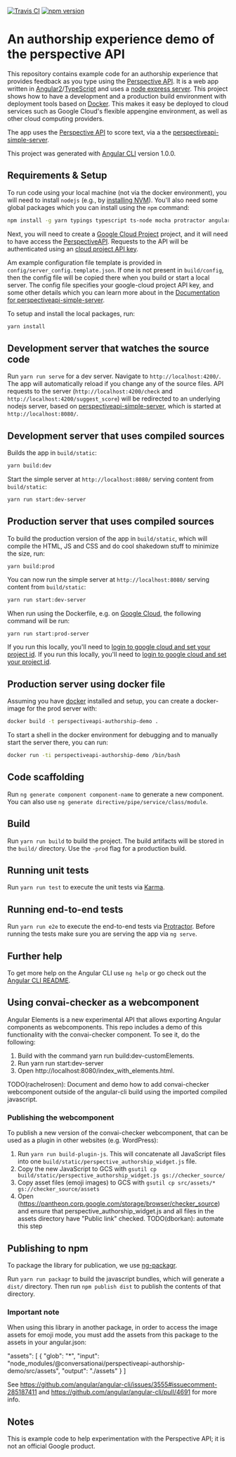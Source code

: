 [![Travis CI](https://travis-ci.org/conversationai/perspectiveapi-authorship-demo.svg?branch=master)](https://travis-ci.org/conversationai/perspectiveapi-authorship-demo) [![npm version](https://badge.fury.io/js/%40conversationai%2Fperspectiveapi-authorship-demo.svg)](https://badge.fury.io/js/%40conversationai%2Fperspectiveapi-authorship-demo)

# An authorship experience demo of the perspective API

This repository contains example code for an authorship experience that provides feedback as you type using the [Perspective API](http://www.perspectiveapi.com/). It is a web app written in
[Angular2](https://angular.io/)/[TypeScript](https://www.typescriptlang.org/) and uses a [node express server](https://expressjs.com/). This project shows how to have a development and a production
build environment with deployment tools based on [Docker](https://www.docker.com/). This makes it easy be deployed to cloud services such as Google Cloud's flexible appengine environment, as well as other cloud computing providers.

The app uses the [Perspective API](http://www.perspectiveapi.com/) to score text, via a
the [perspectiveapi-simple-server](https://github.com/conversationai/perspectiveapi-simple-server).

This project was generated with [Angular CLI](https://github.com/angular/angular-cli) version 1.0.0.

## Requirements & Setup

To run code using your local machine (not via the docker
environment), you will need to install `nodejs` (e.g., by [installing NVM](https://github.com/creationix/nvm)). You'll also need some global packages which you can install using the `npm` command:

```bash
npm install -g yarn typings typescript ts-node mocha protractor angular-cli karma-cli
```

Next, you will need to create a
[Google Cloud Project](http://cloud.google.com) project, and it will need to have access the [PerspectiveAPI](https://www.perspectiveapi.com). Requests to the API will be authenticated using an [cloud project API key](https://support.google.com/cloud/answer/6158862?hl=en).

Am example configuration file template is provided in `config/server_config.template.json`. If one is not present in `build/config`, then the config file will be copied there when you build or start a local server. The config file specifies your google-cloud project API key, and some other details which you can learn more about in the [Documentation for perspectiveapi-simple-server](https://github.com/conversationai/perspectiveapi-simple-server/blob/master/README.md).

To setup and install the local packages, run:

```bash
yarn install
```

## Development server that watches the source code

Run `yarn run serve` for a dev server. Navigate to `http://localhost:4200/`.
The app will automatically reload if you change any of the source files.
API requests to the server (`http://localhost:4200/check` and
`http://localhost:4200/suggest_score`) will be redirected to an underlying nodejs server,
based on [perspectiveapi-simple-server](https://github.com/conversationai/perspectiveapi-simple-server),
which is started at `http://localhost:8080/`.

## Development server that uses compiled sources

Builds the app in `build/static`:

```bash
yarn build:dev
```

Start the simple server at `http://localhost:8080/` serving content from `build/static`:

```bash
yarn run start:dev-server
```

## Production server that uses compiled sources

To build the production version of the app in `build/static`, which will compile the HTML, JS and CSS
and do cool shakedown stuff to minimize the size, run:

```
yarn build:prod
```

You can now run the simple server at `http://localhost:8080/` serving content from `build/static`:

```bash
yarn run start:dev-server
```

When run using the Dockerfile, e.g. on [Google Cloud](https://cloud.google.com/sdk/gcloud/), the following command will be run:

```bash
yarn run start:prod-server
```

If you run this locally, you'll need to [login to google cloud and set your project id](https://cloud.google.com/sdk/docs/initializing).
If you run this locally, you'll need to [login to google cloud and set your project id](https://cloud.google.com/sdk/docs/initializing).

## Production server using docker file

Assuming you have [docker](https://www.docker.com/) installed and setup, you can create a docker-image for the prod server with:

```bash
docker build -t perspectiveapi-authorship-demo .
```

To start a shell in the docker environment for debugging and to manually start
the server there, you can run:

```bash
docker run -ti perspectiveapi-authorship-demo /bin/bash
```

## Code scaffolding

Run `ng generate component component-name` to generate a new component. You can also use `ng generate directive/pipe/service/class/module`.

## Build

Run `yarn run build` to build the project. The build artifacts will be stored in the `build/` directory. Use the `-prod` flag for a production build.

## Running unit tests

Run `yarn run test` to execute the unit tests via [Karma](https://karma-runner.github.io).

## Running end-to-end tests

Run `yarn run e2e` to execute the end-to-end tests via [Protractor](http://www.protractortest.org/).
Before running the tests make sure you are serving the app via `ng serve`.

## Further help

To get more help on the Angular CLI use `ng help` or go check out the [Angular CLI README](https://github.com/angular/angular-cli/blob/master/README.md).

## Using convai-checker as a webcomponent

Angular Elements is a new experimental API that allows exporting Angular
components as webcomponents. This repo includes a demo of this functionality
with the convai-checker component. To
see it, do the following:
1. Build with the command yarn run build:dev-customElements.
2. Run yarn run start:dev-server
3. Open http://localhost:8080/index_with_elements.html.

TODO(rachelrosen): Document and demo how to add convai-checker webcomponent outside of the angular-cli build using the imported compiled javascript.

### Publishing the webcomponent

To publish a new version of the convai-checker webcomponent, that can be used as a plugin in other websites (e.g. WordPress):
1. Run `yarn run build-plugin-js`.  This will concatenate all JavaScript files into one `build/static/perspective_authorship_widget.js` file.
2. Copy the new JavaScript to GCS with `gsutil cp build/static/perspective_authorship_widget.js gs://checker_source/`
3. Copy asset files (emoji images) to GCS with `gsutil cp src/assets/* gs://checker_source/assets`
4. Open (https://pantheon.corp.google.com/storage/browser/checker_source) and ensure that perspective_authorship_widget.js and all files in the assets directory have "Public link" checked.  TODO(dborkan): automate this step

## Publishing to npm

To package the library for publication, we use [ng-packagr](https://github.com/dherges/ng-packagr).

Run `yarn run packagr` to build the javascript bundles, which will generate a
`dist/` directory. Then run `npm publish dist` to publish the contents of that
directory.

### Important note

When using this library in another package, in order to access the image assets
for emoji mode, you must add the assets from this package to the assets in your
angular.json:

"assets": [
   {
     "glob": "*",
     "input": "node_modules/@conversationai/perspectiveapi-authorship-demo/src/assets",
     "output": "./assets"
   }
]

See https://github.com/angular/angular-cli/issues/3555#issuecomment-285187411
and https://github.com/angular/angular-cli/pull/4691 for more info.

## Notes

This is example code to help experimentation with the Perspective API; it is not an official Google product.
